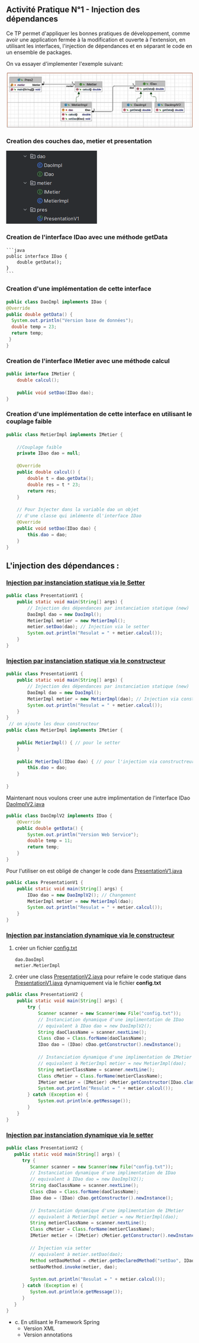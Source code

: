 ## Activité Pratique N°1 - Injection des dépendances

Ce TP permet d'appliquer les bonnes pratiques de développement, comme avoir une application fermée à la modification et ouverte à l'extension, en utilisant les interfaces, l'injection de dépendances et en séparant le code en un ensemble de packages.

On va essayer d'implementer l'exemple suivant:

![img.png](images/img.png)
### Creation des couches dao, metier et presentation
![img_1.png](img_1.png)
### Creation de l'interface IDao avec une méthode getData
    ```java
    public interface IDao {
        double getData();
    }
    ```
### Creation d'une implémentation de cette interface
```java
public class DaoImpl implements IDao {
@Override
public double getData() {
  System.out.println("Version base de données");
  double temp = 23;
  return temp;
 }
}
```
### Creation de l'interface IMetier avec une méthode calcul
```java
public interface IMetier {
    double calcul();

    public void setDao(IDao dao);
}
```
### Creation d'une implémentation de cette interface en utilisant le couplage faible
```java
public class MetierImpl implements IMetier {

    //Couplage faible
    private IDao dao = null;

    @Override
    public double calcul() {
        double t = dao.getData();
        double res = t * 23;
        return res;
    }

    // Pour Injecter dans la variable dao un objet
    // d'une classe qui imlémente dl'interface IDao
    @Override
    public void setDao(IDao dao) {
        this.dao = dao;
    }
}
```
## L'injection des dépendances :
### <u>Injection par instanciation statique via le Setter</u>
 ```java
 public class PresentationV1 {
     public static void main(String[] args) {
         // Injection des dépendances par instanciation statique (new)
         DaoImpl dao = new DaoImpl();
         MetierImpl metier = new MetierImpl();
         metier.setDao(dao); // Injection via le setter
         System.out.println("Resulat = " + metier.calcul());
     }
 }
 ```

### <u>Injection par instanciation statique via le constructeur </u>
```java
public class PresentationV1 {
    public static void main(String[] args) {
        // Injection des dépendances par instanciation statique (new)
        DaoImpl dao = new DaoImpl();
        MetierImpl metier = new MetierImpl(dao); // Injection via constructeur
        System.out.println("Resulat = " + metier.calcul());
    }
}
 // on ajoute les deux constructeur 
public class MetierImpl implements IMetier {

    public MetierImpl() { // pour le setter
    }

    public MetierImpl(IDao dao) { // pour l'injection via constructreur
        this.dao = dao;
    }

}
```
   Maintenant nous voulons creer une autre implimentation de l'interface IDao [DaoImplV2.java](src/main/java/ext/DaoImplV2.java)
```java
public class DaoImplV2 implements IDao {
    @Override
    public double getData() {
        System.out.println("Version Web Service");
        double temp = 11;
        return temp;
    }
}
```
Pour l'utiliser on est obligé de changer le code dans [PresentationV1.java](src/main/java/pres/PresentationV1.java)
```java
public class PresentationV1 {
    public static void main(String[] args) {
        IDao dao = new DaoImplV2(); // Changement
        MetierImpl metier = new MetierImpl(dao); 
        System.out.println("Resulat = " + metier.calcul());
    }
}
```
### <u>Injection par instanciation dynamique via le constructeur</u>
1. créer un fichier [config.txt](config.txt)
   ```text
   dao.DaoImpl
   metier.MetierImpl
   ```
 2. créer une class [PresentationV2.java](src/main/java/pres/PresentationV2.java) pour refaire le code statique dans [PresentationV1.java](src/main/java/pres/PresentationV1.java) dynamiquement via le fichier **config.txt**

```java
public class PresentationV2 {
    public static void main(String[] args) {
        try {
            Scanner scanner = new Scanner(new File("config.txt"));
            // Instanciation dynamique d'une implimentation de IDao
            // equivalent à IDao dao = new DaoImplV2();
            String daoClassName = scanner.nextLine();
            Class cDao = Class.forName(daoClassName);
            IDao dao = (IDao) cDao.getConstructor().newInstance();

            // Instanciation dynamique d'une implimentation de IMetier
            // equivalent à MetierImpl metier = new MetierImpl(dao);
            String metierClassName = scanner.nextLine();
            Class cMetier = Class.forName(metierClassName);
            IMetier metier = (IMetier) cMetier.getConstructor(IDao.class).newInstance(dao);
            System.out.println("Resulat = " + metier.calcul());
        } catch (Exception e) {
            System.out.println(e.getMessage());
        }
    }
}
```
### <u>Injection par instanciation dynamique via le setter</u>

```java
public class PresentationV2 {
   public static void main(String[] args) {
      try {
         Scanner scanner = new Scanner(new File("config.txt"));
         // Instanciation dynamique d'une implimentation de IDao
         // equivalent à IDao dao = new DaoImplV2();
         String daoClassName = scanner.nextLine();
         Class cDao = Class.forName(daoClassName);
         IDao dao = (IDao) cDao.getConstructor().newInstance();

         // Instanciation dynamique d'une implimentation de IMetier
         // equivalent à MetierImpl metier = new MetierImpl(dao);
         String metierClassName = scanner.nextLine();
         Class cMetier = Class.forName(metierClassName);
         IMetier metier = (IMetier) cMetier.getConstructor().newInstance();

         // Injection via setter
         // equivalent à metier.setDao(dao);
         Method setDaoMethod = cMetier.getDeclaredMethod("setDao", IDao.class);
         setDaoMethod.invoke(metier, dao);

         System.out.println("Resulat = " + metier.calcul());
      } catch (Exception e) {
         System.out.println(e.getMessage());
      }
   }
}
```
- c. En utilisant le Framework Spring
  - Version XML
  - Version annotations